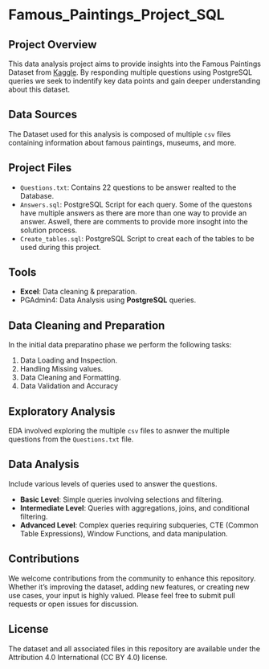 # Famous_Paintings_Project_SQL

## Project Overview
This data analysis project aims to provide insights into the Famous Paintings Dataset from [Kaggle](https://www.kaggle.com/datasets/mexwell/famous-paintings/data).
By responding multiple questions using PostgreSQL queries we seek to indentify key data points and gain deeper understanding about this dataset.

## Data Sources
The Dataset used for this analysis is composed of multiple `csv` files containing information about famous paintings, museums, and more.

## Project Files
- `Questions.txt`: Contains 22 questions to be answer realted to the Database.
- `Answers.sql`: PostgreSQL Script for each query. Some of the questons have multiple answers as there are more than one way to provide an answer. Aswell, there are comments to provide more insoght into the solution process.
- `Create_tables.sql`: PostgreSQL Script to creat each of the tables to be used during this project.

## Tools
- **Excel**: Data cleaning & preparation.
- PGAdmin4: Data Analysis using **PostgreSQL** queries.

## Data Cleaning and Preparation
In the initial data preparatino phase we perform the following tasks:
1. Data Loading and Inspection.
2. Handling Missing values.
3. Data Cleaning and Formatting.
4. Data Validation and Accuracy

## Exploratory Analysis
EDA involved exploring the multiple `csv` files to asnwer the multiple questions from the `Questions.txt` file.

## Data Analysis
Include various levels of queries used to answer the questions.
- **Basic Level**: Simple queries involving selections and filtering.
- **Intermediate Level**: Queries with aggregations, joins, and conditional filtering.
- **Advanced Level**: Complex queries requiring subqueries, CTE (Common Table Expressions), Window Functions, and data manipulation.

## Contributions
We welcome contributions from the community to enhance this repository. Whether it’s improving the dataset, adding new features, or creating new use cases, your input is highly valued. Please feel free to submit pull requests or open issues for discussion.

## License
The dataset and all associated files in this repository are available under the Attribution 4.0 International (CC BY 4.0) license.

